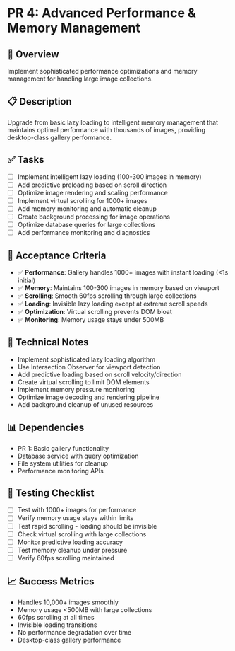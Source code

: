 # PR 4: Advanced Performance & Memory Management

## 🎯 **Overview**
Implement sophisticated performance optimizations and memory management for handling large image collections.

## 📋 **Description**
Upgrade from basic lazy loading to intelligent memory management that maintains optimal performance with thousands of images, providing desktop-class gallery performance.

## ✅ **Tasks**
- [ ] Implement intelligent lazy loading (100-300 images in memory)
- [ ] Add predictive preloading based on scroll direction
- [ ] Optimize image rendering and scaling performance
- [ ] Implement virtual scrolling for 1000+ images
- [ ] Add memory monitoring and automatic cleanup
- [ ] Create background processing for image operations
- [ ] Optimize database queries for large collections
- [ ] Add performance monitoring and diagnostics

## 🧪 **Acceptance Criteria**
- ✅ **Performance**: Gallery handles 1000+ images with instant loading (<1s initial)
- ✅ **Memory**: Maintains 100-300 images in memory based on viewport
- ✅ **Scrolling**: Smooth 60fps scrolling through large collections
- ✅ **Loading**: Invisible lazy loading except at extreme scroll speeds
- ✅ **Optimization**: Virtual scrolling prevents DOM bloat
- ✅ **Monitoring**: Memory usage stays under 500MB

## 🔧 **Technical Notes**
- Implement sophisticated lazy loading algorithm
- Use Intersection Observer for viewport detection
- Add predictive loading based on scroll velocity/direction
- Create virtual scrolling to limit DOM elements
- Implement memory pressure monitoring
- Optimize image decoding and rendering pipeline
- Add background cleanup of unused resources

## 📊 **Dependencies**
- PR 1: Basic gallery functionality
- Database service with query optimization
- File system utilities for cleanup
- Performance monitoring APIs

## 🧪 **Testing Checklist**
- [ ] Test with 1000+ images for performance
- [ ] Verify memory usage stays within limits
- [ ] Test rapid scrolling - loading should be invisible
- [ ] Check virtual scrolling with large collections
- [ ] Monitor predictive loading accuracy
- [ ] Test memory cleanup under pressure
- [ ] Verify 60fps scrolling maintained

## 📈 **Success Metrics**
- Handles 10,000+ images smoothly
- Memory usage <500MB with large collections
- 60fps scrolling at all times
- Invisible loading transitions
- No performance degradation over time
- Desktop-class gallery performance
